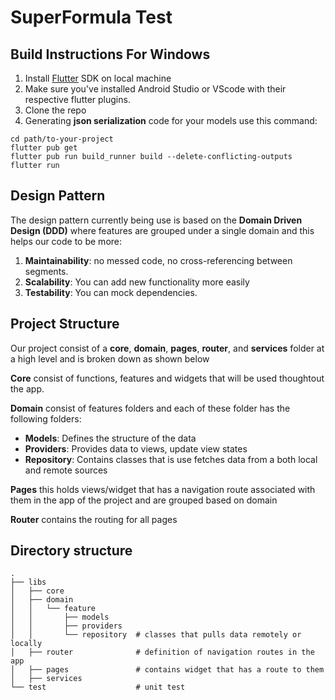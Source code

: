 # SuperFormula Test
## Build Instructions For Windows

1. Install [Flutter](https://flutter.dev/docs/get-started/install) SDK on local machine
2. Make sure you've installed Android Studio or VScode with their respective flutter plugins.
3. Clone the repo
4. Generating **json serialization** code for your models use this command:

```engine='sh'
cd path/to-your-project
flutter pub get 
flutter pub run build_runner build --delete-conflicting-outputs
flutter run
```

## Design Pattern 
The design pattern currently being use is based on the **Domain Driven Design (DDD)** where features are grouped under a single domain and this helps our code to be more:

1. **Maintainability**: no messed code, no cross-referencing between segments.
2. **Scalability**: You can add new functionality more easily
3. **Testability**: You can mock dependencies.

## Project Structure #

Our project consist of a **core**, **domain**, **pages**, **router**, and **services** folder at a high level and is broken down as shown below

**Core** consist of functions, features and widgets that will be used thoughtout the app.

 **Domain** consist of features folders and each of these folder has the following folders:
- **Models**: Defines the structure of the data
- **Providers**: Provides data to views, update view states
- **Repository**: Contains classes that is use fetches data from a both local and remote sources
 
**Pages** this holds views/widget that has a navigation route associated with them in the app of the project and are grouped based on domain

**Router** contains the routing for all pages

## Directory structure # 
    .             
    ├── libs                    
    │   ├── core                
    │   ├── domain
    │   │   └── feature   
    │   │       ├── models      
    │   │       ├── providers   
    │   │       └── repository  # classes that pulls data remotely or locally
    │   ├── router              # definition of navigation routes in the app
    │   ├── pages               # contains widget that has a route to them          
    │   ├── services            
    └── test                    # unit test